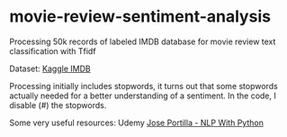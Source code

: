 # movie-review-sentiment-analysis
Processing 50k records of labeled IMDB database for movie review text classification with Tfidf

Dataset: [Kaggle IMDB](https://www.kaggle.com/lakshmi25npathi/imdb-dataset-of-50k-movie-reviews)

Processing initially includes stopwords, it turns out that some stopwords actually needed for a better understanding of a sentiment. In the code, I disable (#) the stopwords.

Some very useful resources: Udemy [Jose Portilla - NLP With Python](https://www.udemy.com/course/nlp-natural-language-processing-with-python/)

